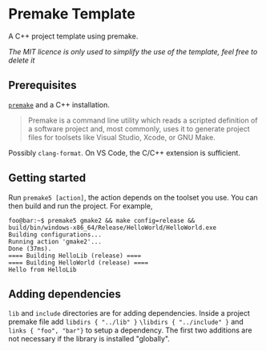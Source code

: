 # Premake Template
A C++ project template using premake. 

*The MIT licence is only used to simplify the use of the template, feel free to delete it*

## Prerequisites
[`premake`](https://premake.github.io/) and a C++ installation.
> Premake is a command line utility which reads a scripted definition of a software project and, most commonly, uses it 
> to generate project files for toolsets like Visual Studio, Xcode, or GNU Make.

Possibly `clang-format`. On VS Code, the C/C++ extension is sufficient.

## Getting started
Run `premake5 [action]`, the action depends on the toolset you use. You can then build and run the project. For example,

```console
foo@bar:~$ premake5 gmake2 && make config=release && build/bin/windows-x86_64/Release/HelloWorld/HelloWorld.exe 
Building configurations...
Running action 'gmake2'...
Done (37ms).
==== Building HelloLib (release) ====
==== Building HelloWorld (release) ====
Hello from HelloLib
```

## Adding dependencies
`lib` and `include` directories are for adding dependencies. Inside a project premake file add `libdirs { "../lib" }`
`\libdirs { "../include" }` and `links { "foo", "bar"}` to setup a dependency. The first two additions are not necessary
if the library is installed "globally".